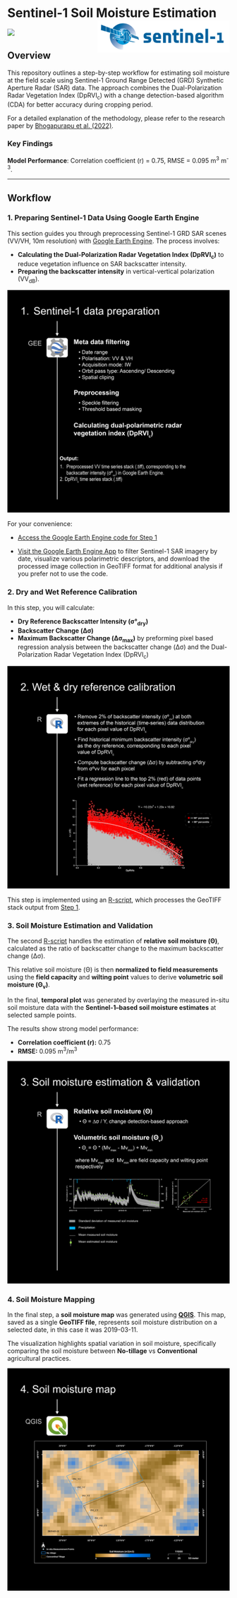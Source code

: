# Sentinel-1 Soil Moisture Estimation <img align="right" src="Doc/sentinel-1.jpg" width="300">



<img align="lift" src="Doc/Sentinel1SMBanner.gif" width="%100">

## Overview

This repository outlines a step-by-step workflow for estimating soil moisture at the field scale using Sentinel-1 Ground Range Detected (GRD) Synthetic Aperture Radar (SAR) data. The approach combines the Dual-Polarization Radar Vegetation Index (DpRVI<sub>c</sub>) with a change detection-based algorithm (CDA) for better accuracy during cropping period.

For a detailed explanation of the methodology, please refer to the research paper by [Bhogapurapu et al. (2022)](https://doi.org/10.1016/j.asr.2022.03.019).

### Key Findings

**Model Performance**: Correlation coefficient (r) = 0.75, RMSE = 0.095 m<sup>3</sup> m<sup>-3</sup>.

---

## Workflow

### 1. Preparing Sentinel-1 Data Using Google Earth Engine

This section guides you through preprocessing Sentinel-1 GRD SAR scenes (VV/VH, 10m resolution) with [Google Earth Engine](https://www.sciencedirect.com/topics/earth-and-planetary-sciences/google-earth-engine). The process involves:


- **Calculating the Dual-Polarization Radar Vegetation Index (DpRVI<sub>c</sub>)** to reduce vegetation influence on SAR backscatter intensity.
- **Preparing the backscatter intensity** in vertical-vertical polarization (VV<sub>dB</sub>).

<img align="lift" src="Doc/FreamworkDesign-01.png" width="%100">

For your convenience:

- [Access the Google Earth Engine code for Step 1](https://code.earthengine.google.com/7c1e52eaa51eb2c931434f62b1e3bba6)

- [Visit the Google Earth Engine App](https://ee-eranwari.projects.earthengine.app/view/sentinel-1-polarimetric-explorer-morocco) to filter Sentinel-1 SAR imagery by date, visualize various polarimetric descriptors, and download the processed image collection in GeoTIFF format for additional analysis if you prefer not to use the code.



### 2. Dry and Wet Reference Calibration

In this step, you will calculate:

- **Dry Reference Backscatter Intensity (σ°<sub>dry</sub>)**
- **Backscatter Change (Δσ)**
- **Maximum Backscatter Change (Δσ<sub>max</sub>)** by preforming pixel based regression analysis between the backscatter change (Δσ) and the Dual-Polarization Radar Vegetation Index (DpRVI<sub>c</sub>)

<img align="lift" src="Doc/FreamworkDesign-02.png" width="%100">

This step is implemented using an [R-script](R-scripts/step2-wet-dry-reference-calibration.R), which processes the GeoTIFF stack output from [Step 1](#1-Preparing-Sentinel-1-Data-Using-Google-Earth-Engine).



### 3. Soil Moisture Estimation and Validation

The second [R-script](step3-soil-moisture-estimation.R) handles the estimation of **relative soil moisture (Θ)**, calculated as the ratio of backscatter change to the maximum backscatter change (Δσ). 

This relative soil moisture (Θ) is then **normalized to field measurements** using the **field capacity** and **wilting point** values to derive **volumetric soil moisture (Θ<sub>v</sub>)**.

In the final, **temporal plot** was generated by overlaying the measured in-situ soil moisture data with the **Sentinel-1–based soil moisture estimates** at selected sample points.

The results show strong model performance:  
- **Correlation coefficient (r):** 0.75  
- **RMSE:** 0.095 m<sup>3</sup>/m<sup>3</sup>

<img align="lift" src="Doc/FreamworkDesign-03.png" width="%100">



### 4. Soil Moisture Mapping

In the final step, a **soil moisture map** was generated using [**QGIS**](https://www.qgis.org/). This map, saved as a single **GeoTIFF file**, represents soil moisture distribution on a selected date, in this case it was 2019-03-11. 

The visualization highlights spatial variation in soil moisture, specifically comparing the soil moisture between **No-tillage** vs **Conventional** agricultural practices.

<img align="lift" src="Doc/FreamworkDesign-04.png" width="%100">


